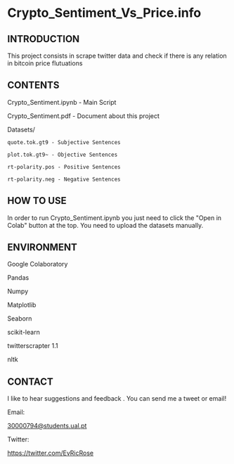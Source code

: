 # Crypto_Sentiment_Vs_Price.info



## **INTRODUCTION**

This project consists in scrape twitter data and check if there is any relation in bitcoin price flutuations
        
        



## **CONTENTS**

Crypto_Sentiment.ipynb - Main Script

Crypto_Sentiment.pdf - Document about this project

Datasets/


	quote.tok.gt9 - Subjective Sentences
	
	plot.tok.gt9~ - Objective Sentences
	
	rt-polarity.pos - Positive Sentences
	
	rt-polarity.neg - Negative Sentences
        
        



## **HOW TO USE**

In order to run Crypto_Sentiment.ipynb you just need to click the "Open in Colab" button at the top. 
You need to upload the datasets manually.
        
        



## **ENVIRONMENT**

Google Colaboratory

Pandas

Numpy

Matplotlib

Seaborn

scikit-learn

twitterscrapter 1.1

nltk
        
        




## **CONTACT**

I like to hear suggestions and feedback . You can send me a tweet or email!

Email:

30000794@students.ual.pt

Twitter:

https://twitter.com/EvRicRose



